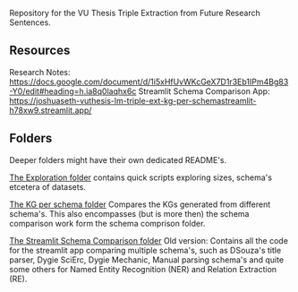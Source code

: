 Repository for the VU Thesis Triple Extraction from Future Research Sentences.

## Resources
Research Notes: https://docs.google.com/document/d/1i5xHfUvWKcGeX7D1r3Eb1IPm4Bg83-Y0/edit#heading=h.ia8q0laqhx6c
Streamlit Schema Comparison App: https://joshuaseth-vuthesis-lm-triple-ext-kg-per-schemastreamlit-h78xw9.streamlit.app/

## Folders

Deeper folders might have their own dedicated README's. 

[The Exploration folder](exploration/) contains quick scripts exploring sizes, schema's etcetera of datasets.

[The KG per schema folder](KG_per_schema/) Compares the KGs generated from different schema's. This also encompasses (but is more then) the schema comparison work form the schema comprison folder.

[The Streamlit Schema Comparison folder](old/streamlit_compare_schemas/) Old version: Contains all the code for the streamlit app comparing multiple schema's, such as DSouza's title parser, Dygie SciErc, Dygie Mechanic, Manual parsing schema's and quite some others for Named Entity Recognition (NER) and Relation Extraction (RE).